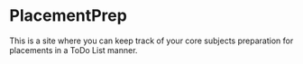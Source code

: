 # PlacementPrep
This is a site where you can keep track of your core subjects preparation  for placements in a ToDo List manner. 
